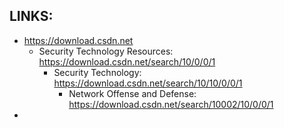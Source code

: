 
## LINKS:
* https://download.csdn.net
  * Security Technology Resources: https://download.csdn.net/search/10/0/0/1
    * Security Technology: https://download.csdn.net/search/10/10/0/0/1
      * Network Offense and Defense: https://download.csdn.net/search/10002/10/0/0/1
* 
